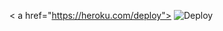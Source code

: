 < a href="https://heroku.com/deploy">
  <img src="https://www.herokucdn.com/deploy/button.svg" alt="Deploy">
</a >
